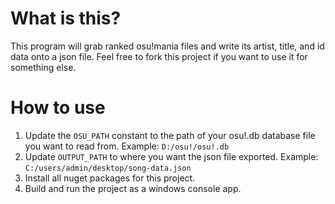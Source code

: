 # What is this?
This program will grab ranked osu!mania files and write its artist, title, and id data onto a json file. Feel free to fork this project if you want to use it for something else.
# How to use
1. Update the `OSU_PATH` constant to the path of your osu!.db database file you want to read from. Example: `D:/osu!/osu!.db`
2. Update `OUTPUT_PATH` to where you want the json file exported. Example: `C:/users/admin/desktop/song-data.json`
3. Install all nuget packages for this project.
4. Build and run the project as a windows console app.
